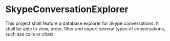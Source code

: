 # SkypeConversationExplorer

This project shall feature a database explorer for Skype conversations.
It shall be able to view, order, filter and export several types of conversations, such ass calls or chats.
